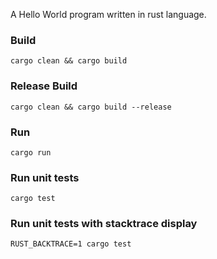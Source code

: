 A Hello World program written in rust language.

### Build
`cargo clean && cargo build`

### Release Build
`cargo clean && cargo build --release`

### Run
`cargo run`

### Run unit tests
`cargo test`

### Run unit tests with stacktrace display
`RUST_BACKTRACE=1 cargo test`
